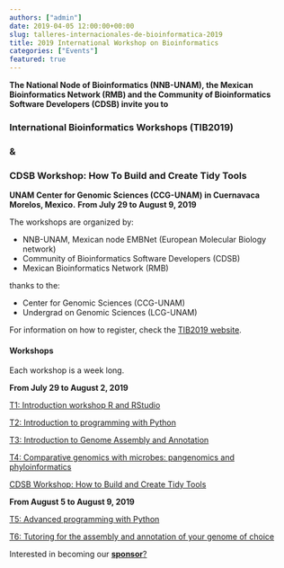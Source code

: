 ```yaml
---
authors: ["admin"]
date: 2019-04-05 12:00:00+00:00
slug: talleres-internacionales-de-bioinformatica-2019
title: 2019 International Workshop on Bioinformatics
categories: ["Events"]
featured: true
---
```


**The National Node of Bioinformatics (NNB-UNAM), the Mexican Bioinformatics Network (RMB) and the Community of Bioinformatics Software Developers (CDSB) invite you to**

### International Bioinformatics Workshops (TIB2019)
### &
### CDSB Workshop: How To Build and Create Tidy Tools

**UNAM Center for Genomic Sciences (CCG-UNAM) in Cuernavaca Morelos, Mexico.**
**From July 29 to August 9, 2019**




The workshops are organized by:

 	
* NNB-UNAM, Mexican node EMBNet (European Molecular Biology network) 	
* Community of Bioinformatics Software Developers (CDSB)
* Mexican Bioinformatics Network (RMB)
  
 
thanks to the:

* Center for Genomic Sciences (CCG-UNAM)
* Undergrad on Genomic Sciences (LCG-UNAM)


For information on how to register, check the [TIB2019 website](http://congresos.nnb.unam.mx/TIB2019/).


#### Workshops

Each workshop is a week long.


**From July 29 to August 2, 2019**

[T1: Introduction workshop R and RStudio](http://congresos.nnb.unam.mx/TIB2019/t1-introduccion-a-r-y-r-studio)

[T2: Introduction to programming with Python](http://congresos.nnb.unam.mx/TIB2019/t2-programacion-para-principiantes-con-python)

[T3: Introduction to Genome Assembly and Annotation](http://congresos.nnb.unam.mx/TIB2019/t3-introduccion-al-ensamble-y-anotacion-de-genomas/)

[T4: Comparative genomics with microbes: pangenomics and phyloinformatics](http://congresos.nnb.unam.mx/TIB2019/t4-analisis-comparativo-de-genomas-microbianos-pangenomica-y-filoinformatica/)

[CDSB Workshop: How to Build and Create Tidy Tools]()

**From August 5 to August 9, 2019**

[T5: Advanced programming with Python](http://congresos.nnb.unam.mx/TIB2019/t5-programacion-avanzada-con-python)

[T6: Tutoring for the assembly and annotation of your genome of choice](http://congresos.nnb.unam.mx/TIB2019/t6-asesoria-para-el-ensamble-y-anotacion-de-tu-genoma-de-estudio/)




Interested in becoming our [**sponsor**?](../../niveles-de-patrocinio/)
